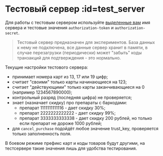 # Тестовый сервер :id=test_server

Для работы с тестовым сервером используйте [выделенные вам](connect.md) имя сервера и тестовые значения `authorization-token` и `authorization-secret`.

> Тестовый сервер предназначен для экспериментов. База данных к нему не подключена, все данные сервер хранит в памяти, в случае перезагрузки (периодически) может "забыть" коды транзакций для подтверждения - это нормально.

Текущие настройки тестового сервера:

* принимает номера карт из 13, 17 или 19 цифр;
* считает "своими" только карты начинающиеся на 123;
* считает "действующими" только карты заканчивающиеся на 0 (например 1234567890000);
* контрольный разряд (последняя цифра) не проверяется;
* знает (назначает скидку) про препараты с баркодами:
    * препарат 1111111111116 - дает скидку 30%;
    * препарат 2222222222222 - дает скидку 99%;
    * препарат 3333333333338 - дает скидку 200 рублей, но только если препарат не дороже 1000 рублей;
* для `cancel_purchase` подойдёт любое значение trust_key, проверяется только заполненность поля.

В боевом режиме префикс карт и коды товаров будут другими, на
тестсервере такие значения лишь для удобства тестирования.

